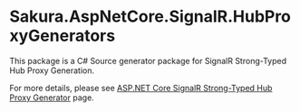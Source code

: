 # Sakura.AspNetCore.SignalR.HubProxyGenerators

This package is a C# Source generator package for SignalR Strong-Typed Hub Proxy Generation.

For more details, please see [ASP.NET Core SignalR Strong-Typed Hub Proxy Generator](https://github.com/sgjsakura/SignalRHubProxyGenerator) page.